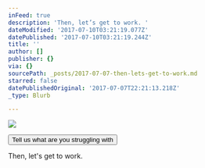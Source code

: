 ```yaml
---
inFeed: true
description: 'Then, let’s get to work. '
dateModified: '2017-07-10T03:21:19.077Z'
datePublished: '2017-07-10T03:21:19.244Z'
title: ''
author: []
publisher: {}
via: {}
sourcePath: _posts/2017-07-07-then-lets-get-to-work.md
starred: false
datePublishedOriginal: '2017-07-07T22:21:13.218Z'
_type: Blurb

---
```

![](https://the-grid-user-content.s3-us-west-2.amazonaws.com/881a7da8-1cf7-484c-9b07-ac5aa8f274bd.jpg)

<button data-role="cta" style="">Tell us what are you struggling with</button>

Then, let's get to work.